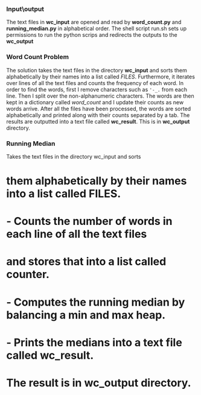 ### Input\output
The text files in **wc_input** are opened and read by **word_count.py**
and **running_median.py** in alphabetical order. The shell script run.sh
sets up permissions to run the python scrips and redirects the outputs
to the **wc_output**
### Word Count Problem
The solution takes the text files in the directory **wc_input** and
sorts them alphabetically by their names into a list
called *FILES*. Furthermore, it iterates over lines of all the text
files and counts the frequency of each word. In order to find the
words, first I remove characters such as `'-_.` from each line.
Then I split over the non-alphanumeric characters. The words are
then kept in a dictionary called *word_count* and I update their counts
as new words arrive. After all the files have been processed, the words
are sorted alphabetically and printed along with their counts separated
by a tab. The results are outputted into a text file called **wc_result**. 
This is in **wc_output** directory.

### Running Median
Takes the text files in the directory wc_input and sorts
#		  them alphabetically by their names into a list called FILES.
#		- Counts the number of words in each line of all the text files
#		  and stores that into a list called counter.
#		- Computes the running median by balancing a min and max heap. 
#		- Prints the medians into a text file called wc_result.
#		  The result is in wc_output directory.
